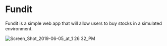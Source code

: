 # Fundit
Fundit is a simple web app that will allow users to buy stocks in a simulated environment.

![Screen_Shot_2019-06-05_at_1 26 32_PM](https://user-images.githubusercontent.com/49179489/80040800-b344df80-84af-11ea-80ac-348a0d884bcb.jpg)
